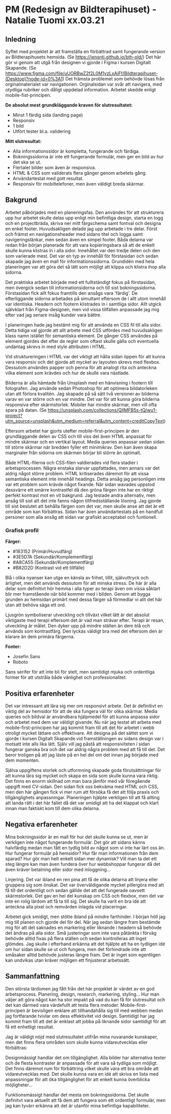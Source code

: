 # PM (Redesign av Bildterapihuset) - Natalie Tuomi xx.03.21

## Inledning

Syftet med projektet är att framställa en förbättrad samt fungerande version av Bildterapihusets hemsida. (Se https://jensnti.github.io/bth-old/) Det här gör vi genom att utgå från designen vi gjorde i Figma i kursen Digitalt Skapande. (Se https://www.figma.com/file/uUORBwZ2f2L0M1yzLxAiFf/Bildterapihuset-(Desktop)?node-id=0%3A1) Det främsta problemet som behövde lösas från orginalmaterialet var navigationen. Orginalsidan var svår att navigera, med otydliga rubriker och dåligt uppdelad information. Arbetet skedde enligt mobile-fist-principen. 

**De absolut mest grundkläggande kraven för slutresultatet:**
* Minst 1 färdig sida (landing page)
* Responsiv
* 1 bild
* Utfört tester bl.a. validering

**Mitt slutresultat:**
* Alla informationssidor är kompletta, fungerande och färdiga.
* Bokningssidorna är inte ett fungerande formulär, men ger en bild av hur det ska se ut.
* Flertalet bilder som även är responsiva.
* HTML & CSS som validerats flera gånger genom arbetets gång.
* Användartestat med gott resultat.
* Responsiv för mobiltelefoner, men även väldigt breda skärmar.

## Bakgrund

Arbetet påbörjades med en planeringsfas. Den användes för att strukturera upp hur arbetet skulle delas upp enligt min befintliga design, starta en logg och en projectbräda, skriva ner mitt färgschema samt fontval och designa en enkel footer. Huvudsakligen delade jag upp arbetade i tre delar. Först och främst en navigationsheader med sidans titel och logga samt navigeringslänkar, men sedan även en simpel footer. Båda delarna var redan från början planerade för att vara kopieringsbara så att de enkelt skulle kunna klistras in i alla sidor. Innehållet var den tredje delen och den som varierade mest. Det var en typ av innehåll för förstasidan och sedan skapade jag även en mall för informationssidorna. Grundidén med hela planeringen var att göra det så lätt som möjligt att klippa och klistra ihop alla sidorna.

Det praktiska arbetet började med ett fulltständigt fokus på förstasidan, men övergick sedan till informationsidorna och till sist bokningssidorna. Förstasidan fick allt fokus framtills den ansågs vara 'färdig'. De efterliggande sidorna arbetades på simultant eftersom de i allt utom innehåll var identiska. Headern och footern klistrades in i samtliga sidor. Allt utgick självklart från Figma-designen, men vid vissa tillfällen anpassade jag mig efter vad jag senare insåg kunder vara bättre.

I planeringen hade jag bestämt mig för att använda en CSS fil till alla sidor. Detta tidiga val gjorde att allt arbete med CSS utfördes med huvudsakligen klass namn istället för semantiska element. De gånger CSS användes på element gjordes det efter de regler som oftast skulle gälla och eventuella undantag skrevs in med style attributen i HTML. 

Vid struktureringen i HTML var det viktigt att hålla sidan öppen för att kunna vara responsiv och det gjorde att mycket av layouten skrevs med flexbox. Dessutom användes papper och penna för att analogt rita och anteckna vilka element som krävdes och hur de skulle vara nästlade. 

Bilderna är alla hämtade från Unsplash med en hänvisning i footern till fotografen. Jag använde sedan Photoshop för att optimera bildatorleken utan att förlora kvalitén. Jag skapade på så sätt två versioner av bilderna varav en var större och en var mindre. Det var för att kunna göra bilderna responsiva efter skärmstorlek. Mobiler har mindre skärmar, men vill ofta spara på datan. (Se https://unsplash.com/collections/QIlMFB5s-tQ/wu1-project?utm_source=unsplash&utm_medium=referral&utm_content=creditCopyText)

Eftersom arbetet har gjorts utefter mobile-first-principen är den grundläggande delen av CSS och till viss del även HTML anpassat för mindre skärmar och en vertikal layout. Media queries anpassar sedan sidan till större skärmar när bredden fyller ett minimikrav. Den kan även skapa marginaler från sidorna om skärmen börjar bli större än optimalt.

Både HTML-filerna och CSS-filen valdierades vid flera stadier i arbetsprocessen. Några enstaka slarvar uppfattades, men annars var det aldrig något större problem. HTML kritiserades däremot för att vissa semantiska element inte innehåll headings. Detta ansåg jag personligen inte var ett problem som krävde något fixande. När sidan wavades uppstod dessvärre ett smärre kontrastfel då den gröna färgen inte har en riktigt perfekt kontrast mot en vit bakgrund. Jag testade andra alternativ, men ansåg till sist att det inte fanns någon tillfredsställande lösning. Jag gjorde till sist beslutet att behålla färgen som det var, men skulle anse att det är ett område som kan förbättras. Sidan har även användartestats på en handfull personer som alla ansåg att sidan var grafiskt acceptabel och funtionell.

### Grafisk profil

**Färger:**
* #183152 (Primär/Huvudfärg)
* #3E5D7A (Sekundär/Komplementfärg)
* #A8CA55 (Sekundär/Komplementfärg)
* #B82D2D (Kontrast vid ett tillfälle)

Blå i olika nyanser kan utge en känsla av frihet, tillit, självuttryck och ärlighet, men det används dessutom för att minska stress. De här är alla delar som definitivt hör hemma i alla typer av terapi även om vissa såklart blir mer framstående när bild kommer med i bilden. Genom att bygga grunden av hemsidan primärt med dessa färger så förmedlar vi allt det här utan att behöva säga ett ord.
	
Ljusgrön symboliserar utveckling och tillväxt vilket lätt är det absolut viktigaste med terapi eftersom det är vad man strävar efter. Terapi är resan, utveckling är målet. Den dyker upp på mindre ställen än dem blå och används som kontrastfärg. Den lyckas väldigt bra med det eftersom den är klarare än dem primära färgerna.


**Fonter:**
* Josefin Sans
* Roboto

Sans serifer för att inte bli för stelt, men samtidigt mjuka och ordentliga former för att utstråla både vänlighet och professionalitet.

## Positiva erfarenheter

Det var intressant att lära sig mer om responsivt arbete. Det är definitivt en viktig del av hemsidor för att de ska fungera väl för olika skärmar. Media queries och bildval är användbara hjälpmedel för att kunna anpassa sidor och arbetet med dem var väldigt givande. Nu när jag testat att arbeta med mobile-first-principen har jag kommit fram till att det för arbetet i webb otroligt mycket lättare och effektivare. Att designa på det sättet som vi gjorde i kursen Digitalt Skapande vid framställningen av sidans design var i motsatt inte alls lika lätt. Själv vill jag påstå att responsiviteten i sidan fungerar ganska bra och det var aldrig några problem med att få till det. Det beror troligen på att jag läste på en hel del om det innan jag började med dem momenten.

Själva uppgiftens storlek och utformning skapade goda förutsättningar för att kunna lära sig mycket och skapa en sida som skulle kunna vara riktig. Det finns en enorm skillnad om man bara jämför med vår föregående uppgift med CV-sidan. Den sidan fick oss bekväma med HTML och CSS, men den här gången fick vi mer rum att försöka få det att följa praxis och tillgänglighets anpassningar. Planeringen hjälpte verkligen till att få allting att landa rätt i det här fallet då det var smidigt att ha det klappat och klart innan man faktiskt kom till dem olika delarna.

## Negativa erfarenheter

Mina bokningssidor är en mall för hur det skulle kunna se ut, men är verkligen inte något fungerande formulär. Det gör att sidans känns halvfärdig medan man fått en tydlig bild av något som vi inte har lärt oss än. Hur fungerar formulär på hemsidor? Hur får man informationen från dem sparad? Hur gör man helt enkelt sidan mer dynamisk? Vill man ta det ett steg längre kan man även fundera över hur webbshoppar fungerar då det även kräver betalning eller sidor med inloggning... 

Linjering. Det var ibland en ren pina att få de olika delarna att linjera eller gruppera sig som önskat. Det var överväldigande mycket pillergöra med att få till det ordentligt och sedan gällde det att det fungerade oavsett skärmstorlek. Det gav en hel del kunskap om CSS och flexbox, men det var inte en rolig lärdom att få ta till sig. Det skulle ha varit en bra idé att anteckna alla pixel och remvärden inlagda vid placeringar.

Arbetet gick smidigt, men stötte ibland på mindre farthinder. I början höll jag mig till planen och gjorde del för del. När jag sedan längre fram bestämde mig för att det saknades en markering eller liknande i headern så behövde det ändras på alla sidor. Små justeringar som inte vara påtänkta i förväg behövde alltid fixas på flera ställen och sedan kontrolleras att inget glömdes. Jag skulle i efterhand erkänna att det hjälpte att ha en tydligen idé om hur sidan skulle se ut och fungera, men det förhindrade inte att småsaker alltid behövde justeras längre fram. Det är inget som egentligen kan undvikas utan kräver möjligen ett finjusterat arbetssätt.

## Sammanfattning

Den största lärdomen jag fått från det här projektet är värdet av en god arbetsprocess. Planering, design, research, markering, styling... Hur man väljer att göra något kan ha stor impakt på vad du kan få för slutresultat och det kan därmed vara värdefullt att testa flera metoder. Mobile-first-principen är bevisligen enklare att tillhandahålla sig till med webben medan jag fortfarande tvivlar om dess effektivitet vid design. Samtidigt har jag kommit fram till att det är enklast att jobba på liknande sidor samtidigt för att få ett enhetligt resultat.

Jag är väldigt nöjd med slutresultatet utifrån mina nuvarande kunskaper, men det finns flera områden som skulle kunna vidareutvecklas eller förbättras: 

Designmässigt handlar det om tillgänglighet. Alla bilder har alternativa texter och de flesta kontraster är anpassade för att vara så tydliga som möjligt. Det finns däremot rum för förbättring vilket skulle vara ett bra område att vidareutvecklas med. Det skulle kunna vara en idé att skriva en lista med anpassningar för att öka tillgänglighet för att enkelt kunna överblicka möjligheter...

Funktionsmässigt handlar det mesta om bokningssidorna. Det skulle definitvt vara aktuellt att få dem att fungera som ett ordentligt formulär, men jag kan tyvärr erkänna att det är utanför mina befintliga kapabiliteter. 